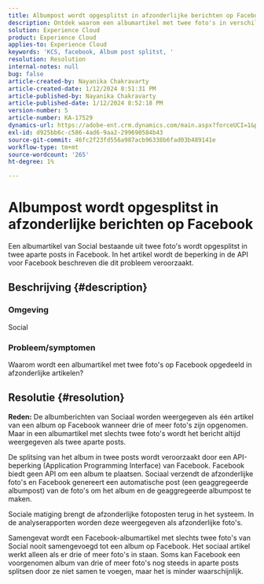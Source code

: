```yaml
---
title: Albumpost wordt opgesplitst in afzonderlijke berichten op Facebook
description: Ontdek waarom een albumartikel met twee foto's in verschillende posts op Facebook wordt gesplitst. Dit wordt veroorzaakt door een beperking in de API van Facebook.
solution: Experience Cloud
product: Experience Cloud
applies-to: Experience Cloud
keywords: 'KCS, facebook, Album post splitst, '
resolution: Resolution
internal-notes: null
bug: false
article-created-by: Nayanika Chakravarty
article-created-date: 1/12/2024 8:51:31 PM
article-published-by: Nayanika Chakravarty
article-published-date: 1/12/2024 8:52:18 PM
version-number: 5
article-number: KA-17529
dynamics-url: https://adobe-ent.crm.dynamics.com/main.aspx?forceUCI=1&pagetype=entityrecord&etn=knowledgearticle&id=2dac1858-8cb1-ee11-a569-6045bd0063aa
exl-id: d925bb6c-c586-4ad6-9aa2-299690584b43
source-git-commit: 46fc2f23fd556a987acb96338b6fad03b489141e
workflow-type: tm+mt
source-wordcount: '265'
ht-degree: 1%

---
```


# Albumpost wordt opgesplitst in afzonderlijke berichten op Facebook


Een albumartikel van Social bestaande uit twee foto&#39;s wordt opgesplitst in twee aparte posts in Facebook. In het artikel wordt de beperking in de API voor Facebook beschreven die dit probleem veroorzaakt.

## Beschrijving {#description}


### <b>Omgeving</b>

Social

### <b>Probleem/symptomen</b>

Waarom wordt een albumartikel met twee foto&#39;s op Facebook opgedeeld in afzonderlijke artikelen?


## Resolutie {#resolution}

<b>Reden:</b>
De albumberichten van Sociaal worden weergegeven als één artikel van een album op Facebook wanneer drie of meer foto&#39;s zijn opgenomen. Maar in een albumartikel met slechts twee foto&#39;s wordt het bericht altijd weergegeven als twee aparte posts.

De splitsing van het album in twee posts wordt veroorzaakt door een API-beperking (Application Programming Interface) van Facebook. Facebook biedt geen API om een album te plaatsen. Sociaal verzendt de afzonderlijke foto&#39;s en Facebook genereert een automatische post (een geaggregeerde albumpost) van de foto&#39;s om het album en de geaggregeerde albumpost te maken.

Sociale matiging brengt de afzonderlijke fotoposten terug in het systeem. In de analyserapporten worden deze weergegeven als afzonderlijke foto&#39;s.

Samengevat wordt een Facebook-albumartikel met slechts twee foto&#39;s van Social nooit samengevoegd tot een album op Facebook. Het sociaal artikel werkt alleen als er drie of meer foto&#39;s in staan. Soms kan Facebook een voorgenomen album van drie of meer foto&#39;s nog steeds in aparte posts splitsen door ze niet samen te voegen, maar het is minder waarschijnlijk.
